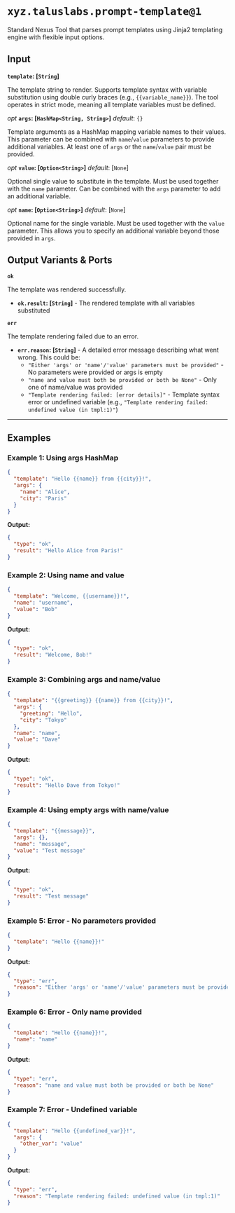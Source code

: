 # `xyz.taluslabs.prompt-template@1`

Standard Nexus Tool that parses prompt templates using Jinja2 templating engine with flexible input options.

## Input

**`template`: [`String`]**

The template string to render. Supports template syntax with variable substitution using double curly braces (e.g., `{{variable_name}}`). The tool operates in strict mode, meaning all template variables must be defined.

_opt_ **`args`: [`HashMap<String, String>`]** _default_: `{}`

Template arguments as a HashMap mapping variable names to their values. This parameter can be combined with `name`/`value` parameters to provide additional variables. At least one of `args` or the `name`/`value` pair must be provided.

_opt_ **`value`: [`Option<String>`]** _default_: [`None`]

Optional single value to substitute in the template. Must be used together with the `name` parameter. Can be combined with the `args` parameter to add an additional variable.

_opt_ **`name`: [`Option<String>`]** _default_: [`None`]

Optional name for the single variable. Must be used together with the `value` parameter. This allows you to specify an additional variable beyond those provided in `args`.

## Output Variants & Ports

**`ok`**

The template was rendered successfully.

- **`ok.result`: [`String`]** - The rendered template with all variables substituted

**`err`**

The template rendering failed due to an error.

- **`err.reason`: [`String`]** - A detailed error message describing what went wrong. This could be:
  - `"Either 'args' or 'name'/'value' parameters must be provided"` - No parameters were provided or args is empty
  - `"name and value must both be provided or both be None"` - Only one of name/value was provided
  - `"Template rendering failed: [error details]"` - Template syntax error or undefined variable (e.g., `"Template rendering failed: undefined value (in tmpl:1)"`)

---

## Examples

### Example 1: Using args HashMap

```json
{
  "template": "Hello {{name}} from {{city}}!",
  "args": {
    "name": "Alice",
    "city": "Paris"
  }
}
```

**Output:**

```json
{
  "type": "ok",
  "result": "Hello Alice from Paris!"
}
```

### Example 2: Using name and value

```json
{
  "template": "Welcome, {{username}}!",
  "name": "username",
  "value": "Bob"
}
```

**Output:**

```json
{
  "type": "ok",
  "result": "Welcome, Bob!"
}
```

### Example 3: Combining args and name/value

```json
{
  "template": "{{greeting}} {{name}} from {{city}}!",
  "args": {
    "greeting": "Hello",
    "city": "Tokyo"
  },
  "name": "name",
  "value": "Dave"
}
```

**Output:**

```json
{
  "type": "ok",
  "result": "Hello Dave from Tokyo!"
}
```

### Example 4: Using empty args with name/value

```json
{
  "template": "{{message}}",
  "args": {},
  "name": "message",
  "value": "Test message"
}
```

**Output:**

```json
{
  "type": "ok",
  "result": "Test message"
}
```

### Example 5: Error - No parameters provided

```json
{
  "template": "Hello {{name}}!"
}
```

**Output:**

```json
{
  "type": "err",
  "reason": "Either 'args' or 'name'/'value' parameters must be provided"
}
```

### Example 6: Error - Only name provided

```json
{
  "template": "Hello {{name}}!",
  "name": "name"
}
```

**Output:**

```json
{
  "type": "err",
  "reason": "name and value must both be provided or both be None"
}
```

### Example 7: Error - Undefined variable

```json
{
  "template": "Hello {{undefined_var}}!",
  "args": {
    "other_var": "value"
  }
}
```

**Output:**

```json
{
  "type": "err",
  "reason": "Template rendering failed: undefined value (in tmpl:1)"
}
```
